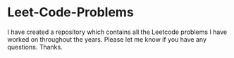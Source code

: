 # Leet-Code-Problems
I have created a repository which contains all the Leetcode problems I have worked on throughout the years.  Please let me know if you have any questions.  Thanks.
